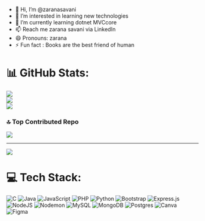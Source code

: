 - 👋 Hi, I’m @zaranasavani
- 👀 I’m interested in learning new technologies
- 🌱 I’m currently learning dotnet MVCcore 
- 📫 Reach me zarana savani via LinkedIn
- 😄 Pronouns: zarana
- ⚡ Fun fact : Books are the best friend of human
# 📊 GitHub Stats:
![](https://github-readme-stats.vercel.app/api?username=zaranasavani&theme=default&hide_border=false&include_all_commits=false&count_private=false)<br/>
![](https://github-readme-streak-stats.herokuapp.com/?user=zaranasavani&theme=default&hide_border=false)<br/>
![](https://github-readme-stats.vercel.app/api/top-langs/?username=zaranasavani&theme=default&hide_border=false&include_all_commits=false&count_private=false&layout=compact)

### 🔝 Top Contributed Repo
![](https://github-contributor-stats.vercel.app/api?username=zaranasavani&limit=5&theme=flat&combine_all_yearly_contributions=true)

---
[![](https://visitcount.itsvg.in/api?id=zaranasavani&icon=0&color=0)](https://visitcount.itsvg.in)

<!-- Proudly created with GPRM ( https://gprm.itsvg.in ) -->
<!---
zaranasavani/zaranasavani is a ✨ special ✨ repository because its `README.md` (this file) appears on your GitHub profile.
You can click the Preview link to take a look at your changes.
--->


# 💻 Tech Stack:
![C](https://img.shields.io/badge/c-%2300599C.svg?style=for-the-badge&logo=c&logoColor=white) ![Java](https://img.shields.io/badge/java-%23ED8B00.svg?style=for-the-badge&logo=openjdk&logoColor=white) ![JavaScript](https://img.shields.io/badge/javascript-%23323330.svg?style=for-the-badge&logo=javascript&logoColor=%23F7DF1E) ![PHP](https://img.shields.io/badge/php-%23777BB4.svg?style=for-the-badge&logo=php&logoColor=white) ![Python](https://img.shields.io/badge/python-3670A0?style=for-the-badge&logo=python&logoColor=ffdd54) ![Bootstrap](https://img.shields.io/badge/bootstrap-%238511FA.svg?style=for-the-badge&logo=bootstrap&logoColor=white) ![Express.js](https://img.shields.io/badge/express.js-%23404d59.svg?style=for-the-badge&logo=express&logoColor=%2361DAFB) ![NodeJS](https://img.shields.io/badge/node.js-6DA55F?style=for-the-badge&logo=node.js&logoColor=white) ![Nodemon](https://img.shields.io/badge/NODEMON-%23323330.svg?style=for-the-badge&logo=nodemon&logoColor=%BBDEAD) ![MySQL](https://img.shields.io/badge/mysql-%2300000f.svg?style=for-the-badge&logo=mysql&logoColor=white) ![MongoDB](https://img.shields.io/badge/MongoDB-%234ea94b.svg?style=for-the-badge&logo=mongodb&logoColor=white) ![Postgres](https://img.shields.io/badge/postgres-%23316192.svg?style=for-the-badge&logo=postgresql&logoColor=white) ![Canva](https://img.shields.io/badge/Canva-%2300C4CC.svg?style=for-the-badge&logo=Canva&logoColor=white) ![Figma](https://img.shields.io/badge/figma-%23F24E1E.svg?style=for-the-badge&logo=figma&logoColor=white)



